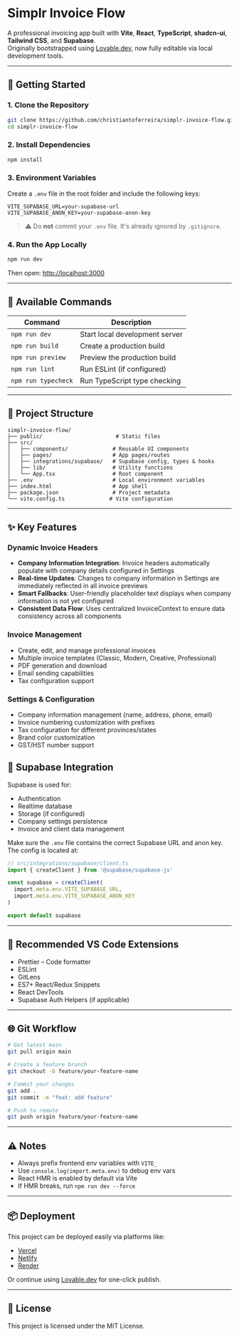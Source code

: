 # Simplr Invoice Flow

A professional invoicing app built with **Vite**, **React**, **TypeScript**, **shadcn-ui**, **Tailwind CSS**, and **Supabase**.  
Originally bootstrapped using [Lovable.dev](https://lovable.dev), now fully editable via local development tools.

---

## 🚀 Getting Started

### 1. Clone the Repository

```bash
git clone https://github.com/christiantoferreira/simplr-invoice-flow.git
cd simplr-invoice-flow
```

### 2. Install Dependencies

```bash
npm install
```

### 3. Environment Variables

Create a `.env` file in the root folder and include the following keys:

```env
VITE_SUPABASE_URL=your-supabase-url
VITE_SUPABASE_ANON_KEY=your-supabase-anon-key
```

> ⚠️ Do **not** commit your `.env` file. It's already ignored by `.gitignore`.

### 4. Run the App Locally

```bash
npm run dev
```

Then open: [http://localhost:3000](http://localhost:3000)

---

## 💠 Available Commands

| Command              | Description                         |
|----------------------|-------------------------------------|
| `npm run dev`        | Start local development server      |
| `npm run build`      | Create a production build           |
| `npm run preview`    | Preview the production build        |
| `npm run lint`       | Run ESLint (if configured)          |
| `npm run typecheck`  | Run TypeScript type checking        |

---

## 📁 Project Structure

```
simplr-invoice-flow/
├── public/                       # Static files
├── src/
│   ├── components/              # Reusable UI components
│   ├── pages/                   # App pages/routes
│   ├── integrations/supabase/   # Supabase config, types & hooks
│   ├── lib/                     # Utility functions
│   └── App.tsx                  # Root component
├── .env                         # Local environment variables
├── index.html                   # App shell
├── package.json                 # Project metadata
└── vite.config.ts              # Vite configuration
```

---

## ✨ Key Features

### Dynamic Invoice Headers
- **Company Information Integration**: Invoice headers automatically populate with company details configured in Settings
- **Real-time Updates**: Changes to company information in Settings are immediately reflected in all invoice previews
- **Smart Fallbacks**: User-friendly placeholder text displays when company information is not yet configured
- **Consistent Data Flow**: Uses centralized InvoiceContext to ensure data consistency across all components

### Invoice Management
- Create, edit, and manage professional invoices
- Multiple invoice templates (Classic, Modern, Creative, Professional)
- PDF generation and download
- Email sending capabilities
- Tax configuration support

### Settings & Configuration
- Company information management (name, address, phone, email)
- Invoice numbering customization with prefixes
- Tax configuration for different provinces/states
- Brand color customization
- GST/HST number support

## 🔐 Supabase Integration

Supabase is used for:
- Authentication
- Realtime database
- Storage (if configured)
- Company settings persistence
- Invoice and client data management

Make sure the `.env` file contains the correct Supabase URL and anon key. The config is located at:

```ts
// src/integrations/supabase/client.ts
import { createClient } from '@supabase/supabase-js'

const supabase = createClient(
  import.meta.env.VITE_SUPABASE_URL,
  import.meta.env.VITE_SUPABASE_ANON_KEY
)

export default supabase
```

---

## 🔧 Recommended VS Code Extensions

- Prettier – Code formatter  
- ESLint  
- GitLens  
- ES7+ React/Redux Snippets  
- React DevTools  
- Supabase Auth Helpers (if applicable)

---

## 🌐 Git Workflow

```bash
# Get latest main
git pull origin main

# Create a feature branch
git checkout -b feature/your-feature-name

# Commit your changes
git add .
git commit -m "feat: add feature"

# Push to remote
git push origin feature/your-feature-name
```

---

## ⚠️ Notes

- Always prefix frontend env variables with `VITE_`
- Use `console.log(import.meta.env)` to debug env vars
- React HMR is enabled by default via Vite
- If HMR breaks, run `npm run dev --force`

---

## 📦 Deployment

This project can be deployed easily via platforms like:
- [Vercel](https://vercel.com/)
- [Netlify](https://www.netlify.com/)
- [Render](https://render.com/)

Or continue using [Lovable.dev](https://lovable.dev) for one-click publish.

---

## 📄 License

This project is licensed under the MIT License.
